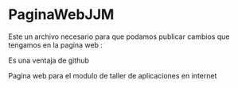 # PaginaWebJJM

Este un archivo necesario para que podamos publicar cambios que tengamos en la pagina web : 

Es una ventaja de github 

Pagina web para el modulo de taller de aplicaciones en internet
